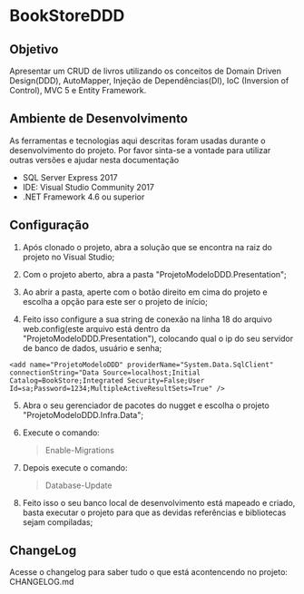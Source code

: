 # BookStoreDDD

## Objetivo
Apresentar um CRUD de livros utilizando os conceitos de Domain Driven Design(DDD), AutoMapper, Injeção de Dependências(DI), IoC (Inversion of Control), MVC 5 e Entity Framework.

## Ambiente de Desenvolvimento

 As ferramentas e tecnologias aqui descritas foram usadas durante o desenvolvimento do projeto. Por favor sinta-se a vontade para utilizar outras versões e ajudar nesta documentação

 * SQL Server Express 2017
 * IDE: Visual Studio Community 2017
 * .NET Framework 4.6 ou superior

## Configuração

 1. Após clonado o projeto, abra a solução que se encontra na raiz do projeto no Visual Studio;

 2. Com o projeto aberto, abra a pasta "ProjetoModeloDDD.Presentation";
 
 3. Ao abrir a pasta, aperte com o botão direito em cima do projeto e escolha a opção para este ser o projeto de início;
 
 4. Feito isso configure a sua string de conexão na linha 18 do arquivo web.config(este arquivo está dentro da "ProjetoModeloDDD.Presentation"), colocando qual o ip do seu servidor de banco de dados, usuário e senha;
 
 ```
<add name="ProjetoModeloDDD" providerName="System.Data.SqlClient" connectionString="Data Source=localhost;Initial Catalog=BookStore;Integrated Security=False;User Id=sa;Password=1234;MultipleActiveResultSets=True" />
 ```
 
 5. Abra o seu gerenciador de pacotes do nugget e escolha o projeto "ProjetoModeloDDD.Infra.Data";
 
 6. Execute o comando:
    >Enable-Migrations
 
 7. Depois execute o comando:
    >Database-Update
 
 8. Feito isso o seu banco local de desenvolvimento está mapeado e criado, basta executar o projeto para que as devidas referências e bibliotecas sejam compiladas;

 ## ChangeLog
 
 Acesse o changelog para saber tudo o que está acontencendo no projeto: CHANGELOG.md